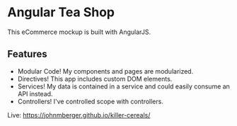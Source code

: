 # Angular Tea Shop

This eCommerce mockup is built with AngularJS.

## Features
- Modular Code! My components and pages are modularized.
- Directives! This app includes custom DOM elements.
- Services! My data is contained in a service and could easily consume an API instead.
- Controllers! I've controlled scope with controllers.

Live: https://johnmberger.github.io/killer-cereals/
